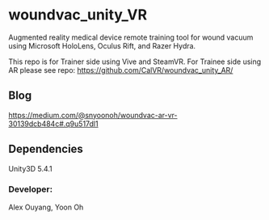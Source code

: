 # woundvac_unity_VR

Augmented reality medical device remote training tool for wound vacuum using Microsoft HoloLens, Oculus Rift, and Razer Hydra.

This repo is for Trainer side using Vive and SteamVR. For Trainee side using AR please see repo: https://github.com/CalVR/woundvac_unity_AR/

## Blog
https://medium.com/@snyoonoh/woundvac-ar-vr-30139dcb484c#.q9u517dl1

## Dependencies
Unity3D 5.4.1

### Developer:
Alex Ouyang, Yoon Oh
